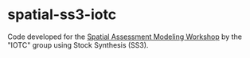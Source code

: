 # spatial-ss3-iotc

Code developed for the [Spatial Assessment Modeling Workshop](https://carenbarcelo-noaa.github.io/Spatial-Assessment-Modeling-Workshop/index.html) by the "IOTC" group using Stock Synthesis (SS3).

